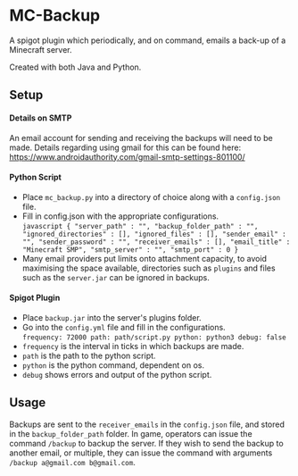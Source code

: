 # MC-Backup
A spigot plugin which periodically, and on command, emails a back-up of a Minecraft server.

Created with both Java and Python.

## Setup
#### Details on SMTP
An email account for sending and receiving the backups will need to be made. Details regarding using gmail for this can be found here: https://www.androidauthority.com/gmail-smtp-settings-801100/
#### Python Script
- Place `mc_backup.py` into a directory of choice along with a `config.json` file.
- Fill in config.json with the appropriate configurations. <br> ```javascript
{
    "server_path" : "",
    "backup_folder_path" : "",
    "ignored_directories" : [],
    "ignored_files" : [],
    "sender_email" : "",
    "sender_password" : "",
    "receiver_emails" : [],
    "email_title" : "Minecraft SMP",
    "smtp_server" : "",
    "smtp_port" : 0
}```
- Many email providers put limits onto attachment capacity, to avoid maximising the space available, directories such as `plugins` and files such as the `server.jar` can be ignored in backups.
#### Spigot Plugin
- Place `backup.jar` into the server's plugins folder.
- Go into the `config.yml` file and fill in the configurations.<br>`frequency: 72000
path: path/script.py
python: python3
debug: false`
- `frequency` is the interval in ticks in which backups are made.
- `path` is the path to the python script.
- `python` is the python command, dependent on os.
- `debug` shows errors and output of the python script.

## Usage
Backups are sent to the `receiver_emails` in the `config.json` file, and stored in the `backup_folder_path` folder. In game, operators can issue the command `/backup` to backup the server. If they wish to send the backup to another email, or multiple, they can issue the command with arguments `/backup a@gmail.com b@gmail.com`.
